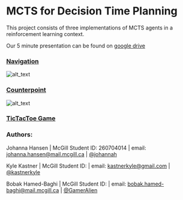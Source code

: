 # MCTS for Decision Time Planning

This project consists of three implementations of MCTS agents in a reinforcement learning context. 

Our 5 minute presentation can be found on [google drive](https://docs.google.com/presentation/d/1Hr9rWROJK0cbpJSw84OBIwv4QQP5CkCYjcoN2OVs6NQ/edit?usp=sharing)

### [Navigation](https://github.com/rllabmcgill/MCTS_function_approximation/blob/master/trajectories/README.md)

![alt_text](https://github.com/rllabmcgill/MCTS_function_approximation/blob/master/trajectories/multi_episode.gif)

### [Counterpoint](https://github.com/rllabmcgill/MCTS_function_approximation/blob/master/counterpoint/README.md)

![alt_text](https://github.com/rllabmcgill/MCTS_function_approximation/blob/master/counterpoint/three_voice_puct_mcts_plot_0.png)

### [TicTacToe Game](https://github.com/rllabmcgill/MCTS_function_approximation/blob/master/tictactoe/README.md)

### Authors:

Johanna Hansen | McGill Student ID: 260704014 | email: johanna.hansen@mail.mcgill.ca | [@johannah](http://github.com/johannah)

Kyle Kastner | McGill Student ID:  | email: kastnerkyle@gmail.com | [@kastnerkyle](http://github.com/kastnerkyle)

Bobak Hamed-Baghi | McGill Student ID: | email: bobak.hamed-baghi@mail.mcgill.ca |  [@GamerAlien](http://github.com/GamerAlien)
